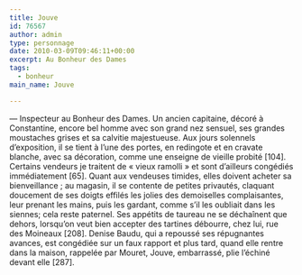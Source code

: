 ```yaml
---
title: Jouve
id: 76567
author: admin
type: personnage
date: 2010-03-09T09:46:11+00:00
excerpt: Au Bonheur des Dames
tags:
  - bonheur
main_name: Jouve

---
```

— Inspecteur au Bonheur des Dames. Un ancien capitaine, décoré à Constantine, encore bel homme avec son grand nez sensuel, ses grandes moustaches grises et sa calvitie majestueuse. Aux jours solennels d&rsquo;exposition, il se tient à l&rsquo;une des portes, en redingote et en cravate blanche, avec sa décoration, comme une enseigne de vieille probité [104]. Certains vendeurs je traitent de « vieux ramolli » et sont d&rsquo;ailleurs congédiés immédiatement [65]. Quant aux vendeuses timides, elles doivent acheter sa bienveillance ; au magasin, il se contente de petites privautés, claquant doucement de ses doigts effilés les jolies des demoiselles complaisantes, leur prenant les mains, puis les gardant, comme s&rsquo;il les oubliait dans les siennes; cela reste paternel. Ses appétits de taureau ne se déchaînent que dehors, lorsqu&rsquo;on veut bien accepter des tartines débourre, chez lui, rue des Moineaux [208]. Denise Baudu, qui a repoussé ses répugnantes avances, est congédiée sur un faux rapport et plus tard, quand elle rentre dans la maison, rappelée par Mouret, Jouve, embarrassé, plie l&rsquo;échiné devant elle [287]. 